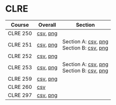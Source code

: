 # CLRE

| Course | Overall | Section |
| ------ | ------- | ------- |
| CLRE 250 | [csv](https://github.com/UCSD-Historical-Enrollment-Data/2024Summer3/blob/main/overall/CLRE%20250.csv), [png](https://raw.githubusercontent.com/UCSD-Historical-Enrollment-Data/2024Summer3/main/plot_overall/CLRE%20250.png) |  |
| CLRE 251 | [csv](https://github.com/UCSD-Historical-Enrollment-Data/2024Summer3/blob/main/overall/CLRE%20251.csv), [png](https://raw.githubusercontent.com/UCSD-Historical-Enrollment-Data/2024Summer3/main/plot_overall/CLRE%20251.png) | Section A: [csv](https://github.com/UCSD-Historical-Enrollment-Data/2024Summer3/blob/main/section/CLRE%20251_A.csv), [png](https://raw.githubusercontent.com/UCSD-Historical-Enrollment-Data/2024Summer3/main/plot_section/CLRE%20251_A.png)<br>Section B: [csv](https://github.com/UCSD-Historical-Enrollment-Data/2024Summer3/blob/main/section/CLRE%20251_B.csv), [png](https://raw.githubusercontent.com/UCSD-Historical-Enrollment-Data/2024Summer3/main/plot_section/CLRE%20251_B.png) |
| CLRE 252 | [csv](https://github.com/UCSD-Historical-Enrollment-Data/2024Summer3/blob/main/overall/CLRE%20252.csv), [png](https://raw.githubusercontent.com/UCSD-Historical-Enrollment-Data/2024Summer3/main/plot_overall/CLRE%20252.png) |  |
| CLRE 253 | [csv](https://github.com/UCSD-Historical-Enrollment-Data/2024Summer3/blob/main/overall/CLRE%20253.csv), [png](https://raw.githubusercontent.com/UCSD-Historical-Enrollment-Data/2024Summer3/main/plot_overall/CLRE%20253.png) | Section A: [csv](https://github.com/UCSD-Historical-Enrollment-Data/2024Summer3/blob/main/section/CLRE%20253_A.csv), [png](https://raw.githubusercontent.com/UCSD-Historical-Enrollment-Data/2024Summer3/main/plot_section/CLRE%20253_A.png)<br>Section B: [csv](https://github.com/UCSD-Historical-Enrollment-Data/2024Summer3/blob/main/section/CLRE%20253_B.csv), [png](https://raw.githubusercontent.com/UCSD-Historical-Enrollment-Data/2024Summer3/main/plot_section/CLRE%20253_B.png) |
| CLRE 259 | [csv](https://github.com/UCSD-Historical-Enrollment-Data/2024Summer3/blob/main/overall/CLRE%20259.csv), [png](https://raw.githubusercontent.com/UCSD-Historical-Enrollment-Data/2024Summer3/main/plot_overall/CLRE%20259.png) |  |
| CLRE 260 | [csv](https://github.com/UCSD-Historical-Enrollment-Data/2024Summer3/blob/main/overall/CLRE%20260.csv) |  |
| CLRE 297 | [csv](https://github.com/UCSD-Historical-Enrollment-Data/2024Summer3/blob/main/overall/CLRE%20297.csv), [png](https://raw.githubusercontent.com/UCSD-Historical-Enrollment-Data/2024Summer3/main/plot_overall/CLRE%20297.png) |  |
